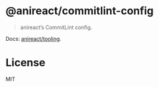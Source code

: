 # @anireact/commitlint-config

> anireact’s CommitLint config.

Docs: [anireact/tooling].

# License

MIT

[anireact/tooling]: https://github.com/anireact/tooling/blob/master/README.md
